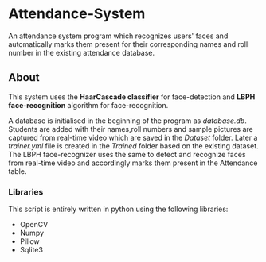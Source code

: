 # Attendance-System

An attendance system program which recognizes users' faces and automatically marks them present for their corresponding names and roll number in the existing attendance database.

## About

This system uses the **HaarCascade classifier** for face-detection and **LBPH face-recognition** algorithm for face-recognition.  
  
A database is initialised in the beginning of the program as *database.db*. Students are added with their names,roll numbers and sample pictures are captured from real-time video which are saved in the *Dataset* folder. Later a *trainer.yml* file is created in the *Trained* folder based on the existing dataset. The LBPH face-recognizer uses the same to detect and recognize faces from real-time video and accordingly marks them present in the Attendance table.

### Libraries

 This script is entirely written in python using the following libraries:
 - OpenCV
 - Numpy
 - Pillow
 - Sqlite3
 
 
 
 
